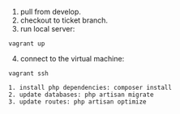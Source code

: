 1. pull from develop.
2. checkout to ticket branch.
3. run local server:

``` 
vagrant up
```

4. connect to the virtual machine:

```
vagrant ssh
```

	1. install php dependencies: composer install
	2. update databases: php artisan migrate 
	3. update routes: php artisan optimize
